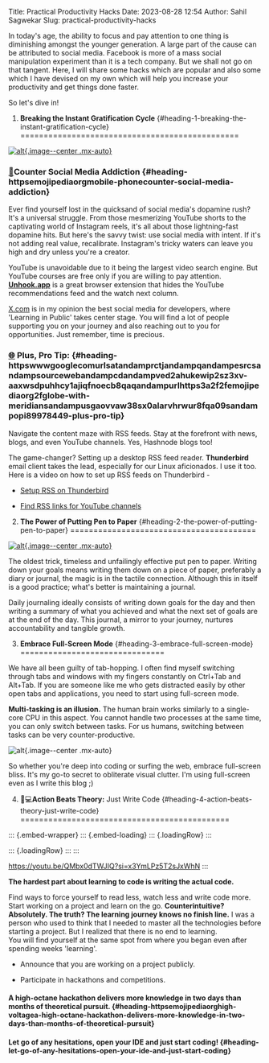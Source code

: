 Title: Practical Productivity Hacks
Date: 2023-08-28 12:54
Author: Sahil Sagwekar
Slug: practical-productivity-hacks

In today's age, the ability to focus and pay attention to one thing is diminishing amongst the younger generation. A large part of the cause can be attributed to social media. Facebook is more of a mass social manipulation experiment than it is a tech company. But we shall not go on that tangent. Here, I will share some hacks which are popular and also some which I have devised on my own which will help you increase your productivity and get things done faster.

So let's dive in!

1. **Breaking the Instant Gratification Cycle** {#heading-1-breaking-the-instant-gratification-cycle}
===============================================

[![alt](https://images.unsplash.com/photo-1563986768494-4dee2763ff3f?ixlib=rb-4.0.3&ixid=M3wxMjA3fDB8MHxwaG90by1wYWdlfHx8fGVufDB8fHx8fA%3D%3D&auto=format&fit=crop&w=2070&q=80){.image--center .mx-auto}](https://unsplash.com/photos/tLZhFRLj6nY)

### [📱](https://emojipedia.org/mobile-phone)Counter Social Media Addiction {#heading-httpsemojipediaorgmobile-phonecounter-social-media-addiction}

Ever find yourself lost in the quicksand of social media's dopamine rush? It's a universal struggle. From those mesmerizing YouTube shorts to the captivating world of Instagram reels, it's all about those lightning-fast dopamine hits. But here's the savvy twist: use social media with intent. If it's not adding real value, recalibrate. Instagram's tricky waters can leave you high and dry unless you're a creator.

YouTube is unavoidable due to it being the largest video search engine. But YouTube courses are free only if you are willing to pay attention. [**Unhook.app**](https://unhook.app/) is a great browser extension that hides the YouTube recommendations feed and the watch next column.

[X.com](http://x.com) is in my opinion the best social media for developers, where 'Learning in Public' takes center stage. You will find a lot of people supporting you on your journey and also reaching out to you for opportunities. Just remember, time is precious.

### [🌐](https://www.google.com/url?sa=t&rct=j&q=&esrc=s&source=web&cd=&ved=2ahUKEwip2sz3xv-AAxWsdPUHHcY1AJIQFnoECB8QAQ&url=https%3A%2F%2Femojipedia.org%2Fglobe-with-meridians&usg=AOvVaw38sx0AlaRVHRWUR8Fqa09s&opi=89978449) **Plus, Pro Tip:** {#heading-httpswwwgooglecomurlsatandamprctjandampqandampesrcsandampsourcewebandampcdandampved2ahukewip2sz3xv-aaxwsdpuhhcy1ajiqfnoecb8qaqandampurlhttps3a2f2femojipediaorg2fglobe-with-meridiansandampusgaovvaw38sx0alarvhrwur8fqa09sandampopi89978449-plus-pro-tip}

Navigate the content maze with RSS feeds. Stay at the forefront with news, blogs, and even YouTube channels. Yes, Hashnode blogs too!

The game-changer? Setting up a desktop RSS feed reader. **Thunderbird** email client takes the lead, especially for our Linux aficionados. I use it too. Here is a video on how to set up RSS feeds on Thunderbird -

-   [Setup RSS on Thunderbird](https://youtu.be/rF3Yrguwy0M?si=8FPhCaGIOVhrRk28)

-   [Find RSS links for YouTube channels](https://authory.com/blog/create-a-youtube-rss-feed-with-vastly-increased-limits)

2. **The Power of Putting Pen to Paper** {#heading-2-the-power-of-putting-pen-to-paper}
========================================

[![alt](https://images.unsplash.com/photo-1572273869941-45732d6f581c?ixlib=rb-4.0.3&ixid=M3wxMjA3fDB8MHxwaG90by1wYWdlfHx8fGVufDB8fHx8fA%3D%3D&auto=format&fit=crop&w=2069&q=80){.image--center .mx-auto}](https://unsplash.com/photos/6qThS1x6P6A)

The oldest trick, timeless and unfailingly effective put pen to paper. Writing down your goals means writing them down on a piece of paper, preferably a diary or journal, the magic is in the tactile connection. Although this in itself is a good practice; what's better is maintaining a journal.

Daily journaling ideally consists of writing down goals for the day and then writing a summary of what you achieved and what the next set of goals are at the end of the day. This journal, a mirror to your journey, nurtures accountability and tangible growth.

3. **Embrace Full-Screen Mode** {#heading-3-embrace-full-screen-mode}
===============================

We have all been guilty of tab-hopping. I often find myself switching through tabs and windows with my fingers constantly on Ctrl+Tab and Alt+Tab. If you are someone like me who gets distracted easily by other open tabs and applications, you need to start using full-screen mode.

**Multi-tasking is an illusion.** The human brain works similarly to a single-core CPU in this aspect. You cannot handle two processes at the same time, you can only switch between tasks. For us humans, switching between tasks can be very counter-productive.

![alt](https://cdn.hashnode.com/res/hashnode/image/upload/v1693233003752/04bc3bfd-473e-422d-804a-16ea75e7971c.png){.image--center .mx-auto}

So whether you're deep into coding or surfing the web, embrace full-screen bliss. It's my go-to secret to obliterate visual clutter. I'm using full-screen even as I write this blog ;)

4. 👨💻**Action Beats Theory:** Just Write Code {#heading-4-action-beats-theory-just-write-code}
=============================================

::: {.embed-wrapper}
::: {.embed-loading}
::: {.loadingRow}
:::

::: {.loadingRow}
:::
:::

<https://youtu.be/QMbx0dTWJIQ?si=x3YmLPz5T2sJxWhN>
:::

**The hardest part about learning to code is writing the actual code.**

Find ways to force yourself to read less, watch less and write code more. Start working on a project and learn on the go. **Counterintuitive? Absolutely. The truth? The learning journey knows no finish line.** I was a person who used to think that I needed to master all the technologies before starting a project. But I realized that there is no end to learning.  
You will find yourself at the same spot from where you began even after spending weeks 'learning'.

-   Announce that you are working on a project publicly.

-   Participate in hackathons and competitions.

#### [](https://emojipedia.org/high-voltage)A high-octane hackathon delivers more knowledge in two days than months of theoretical pursuit. {#heading-httpsemojipediaorghigh-voltagea-high-octane-hackathon-delivers-more-knowledge-in-two-days-than-months-of-theoretical-pursuit}

#### Let go of any hesitations, open your IDE and just start coding! {#heading-let-go-of-any-hesitations-open-your-ide-and-just-start-coding}
